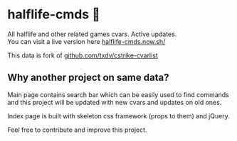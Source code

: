 # halflife-cmds :hammer:

All halflife and other related games cvars. Active updates.  
You can visit a live version here [halflife-cmds.now.sh/](https://halflife-cmds.now.sh/)  

This data is fork of [github.com/txdv/cstrike-cvarlist](https://github.com/txdv/cstrike-cvarlist)  

## Why another project on same data?
Main page contains search bar which can be easily used to find commands and this project will be updated with new cvars and updates on old ones. 

Index page is built with skeleton css framework (props to them) and jQuery.

Feel free to contribute and improve this project.

